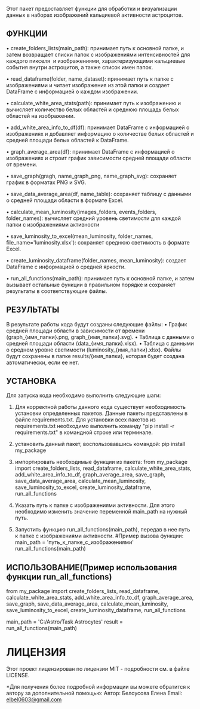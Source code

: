 ﻿Этот пакет предоставляет функции для обработки и визуализации данных в наборах изображений кальциевой активности астроцитов.

## ФУНКЦИИ

• create_folders_lists(main_path): принимает путь к основной папке, и затем возвращает списки папок с изображениями интенсивностей для каждого пикселя  и изображениями, характеризующими кальциевые события внутри астроцитов, а также список имен папок.

• read_dataframe(folder, name_dataset): принимает путь к папке с изображениями  и читает изображения из этой папки и создает DataFrame с информацией о каждом изображении.

• calculate_white_area_stats(path): принимает путь к изображению и вычисляет количество белых областей и среднюю площадь белых областей на изображении.

• add_white_area_info_to_df(df): принимает DataFrame с информацией о изображениях и добавляет информацию о количестве белых областей и средней площади белых областей к DataFrame.

• graph_average_area(df): принимает DataFrame с информацией о изображениях и строит график зависимости средней площади области от времени.

• save_graph(gragh, name_graph_png, name_graph_svg): сохраняет график в форматах PNG и SVG.

• save_data_average_area(df, name_table): сохраняет таблицу с данными о средней площади области в формате Excel.

• calculate_mean_luminosity(images_folders, events_folders, folder_names): вычисляет средний уровень светимости для каждой папки с изображениями активности

• save_luminosity_to_excel(mean_luminosity, folder_names, file_name='luminosity.xlsx'): сохраняет среднюю светимость в формате Excel.

• create_luminosity_dataframe(folder_names, mean_luminosity): создает DataFrame с информацией о средней яркости.

• run_all_functions(main_path): принимает путь к основной папке, и затем вызывает остальные функции в правильном порядке и сохраняет результаты в соответствующие файлы.
## РЕЗУЛЬТАТЫ
В результате работы кода будут созданы следующие файлы:
• График средней площади области в зависимости от времени (graph_{имя_папки}.png, graph_{имя_папки}.svg).
• Таблица с данными о средней площади области (data_{имя_папки}.xlsx).
• Таблица с данными о среднем уровне светимости (luminosity_{имя_папки}.xlsx).
Файлы будут сохранены в папке results/{имя_папки}, которая будет создана автоматически, если ее нет.


## УСТАНОВКА
Для запуска кода необходимо выполнить следующие шаги:
1) Для корректной работы данного кода существует необходимость установки определенных пакетов. 
Данные пакеты представлены в файле requirements.txt. 
Для установки всех пакетов из requirements.txt необходимо выполнить команду "pip install -r requirements.txt" в командной строке или терминале.

2) установить данный пакет, воспользовавшись командой:
pip install my_package

3) импортировать необходимые функции из пакета:
from my_package import create_folders_lists, read_dataframe, calculate_white_area_stats, add_white_area_info_to_df, graph_average_area, save_graph, save_data_average_area, calculate_mean_luminosity, save_luminosity_to_excel, create_luminosity_dataframe, run_all_functions

4) Указать путь к папке с изображениями активности. Для этого необходимо изменить значение переменной main_path на нужный путь.

5) Запустить функцию run_all_functions(main_path), передав в нее путь к папке с изображениями активности. 
#Пример вызова функции:
main_path = 'путь_к_папке_с_изображениями'
run_all_functions(main_path)

## ИСПОЛЬЗОВАНИЕ(Пример использования функции run_all_functions)

from my_package import create_folders_lists, read_dataframe, calculate_white_area_stats, add_white_area_info_to_df, graph_average_area, save_graph, save_data_average_area, calculate_mean_luminosity, save_luminosity_to_excel, create_luminosity_dataframe, run_all_functions

main_path = 'C:/Astro/Task Astrocytes'
result = run_all_functions(main_path)
# ЛИЦЕНЗИЯ
Этот проект лицензирован по лицензии MIT - подробности см. в файле LICENSE.


*Для получения более подробной информации вы можете обратится к автору за дополнительной помощью:
Автор: Белоусова Елена
Email: elbel0603@gmail.com
